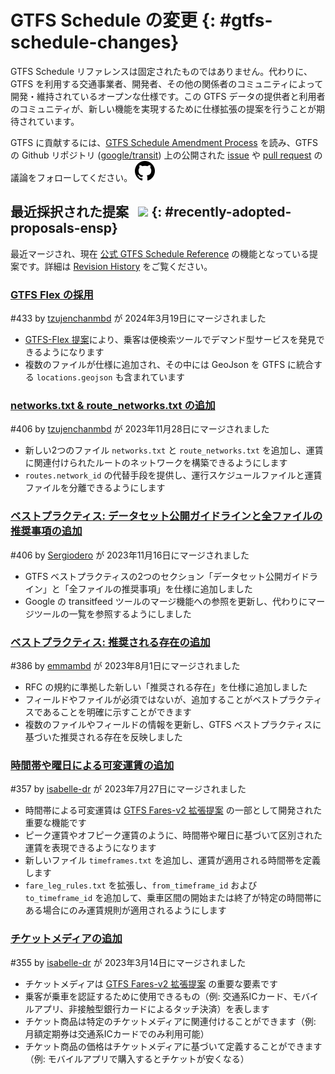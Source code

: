 # GTFS Schedule の変更 {: #gtfs-schedule-changes}

GTFS Schedule リファレンスは固定されたものではありません。代わりに、GTFS を利用する交通事業者、開発者、その他の関係者のコミュニティによって開発・維持されているオープンな仕様です。この GTFS データの提供者と利用者のコミュニティが、新しい機能を実現するために仕様拡張の提案を行うことが期待されています。

GTFS に貢献するには、[GTFS Schedule Amendment Process](../../../../community/governance/gtfs_schedule_amendment_process) を読み、GTFS の Github リポジトリ (<a href="https://github.com/google/transit" target="_blank">google/transit</a>) 上の公開された <a href="https://github.com/google/transit/issues" target="_blank">issue</a> や <a href="https://github.com/google/transit/pulls" target="_blank">pull request</a> の議論をフォローしてください。 ![](../../../assets/mark-github.svg)

<!-- <div class="row">
    <div class="active-container">
        <h3 class="title"><a class="no-icon" href="https://github.com/google/transit/pull/303" target="_blank">Add trip-to-trip transfers with in-seat option</a></h3>
        <p class="maintainer">#303 opened on Jan 26, 2022 by <a class="no-icon" href="https://github.com/gcamp" target="_blank">gcamp</a></p>
    </div>
</div>
<div class="row"></div> -->

<!-- <div class="row no-active">
    <div class="no-active-container">
        <h3 class="title">現在、GTFS Schedule に関するアクティブな提案はありません。</h3>
        <p class="prompt">提案がありますか？ &ensp;➜&ensp; <a href="https://github.com/google/transit/pulls" target="_blank">pull request</a> を作成してください。</p>
    </div>
</div>
<div class="row"></div> -->

## 最近採択された提案 &ensp;<img src="../../../../assets/pr-merged.svg" style="height:1em;"/> {: #recently-adopted-proposals-ensp}


最近マージされ、現在 [公式 GTFS Schedule Reference](../../reference) の機能となっている提案です。詳細は [Revision History](../revision_history) をご覧ください。

<div class="row">
    <div class="leftcontainer">
        <h3 class="title"><a href="https://github.com/google/transit/pull/433" class="no-icon" target="_blank">GTFS Flex の採用</a></h3>
        <p class="maintainer">#433 by <a href="https://github.com/tzujenchanmbd" class="no-icon" target="_blank">tzujenchanmbd</a> が 2024年3月19日にマージされました</p>
    </div>
    <div class="featurelist">
        <ul>
            <li><a href="../../../../community/extensions/flex" class="no-icon" target="_blank">GTFS-Flex 提案</a>により、乗客は便検索ツールでデマンド型サービスを発見できるようになります</li>
	    <li>複数のファイルが仕様に追加され、その中には GeoJson を GTFS に統合する <code>locations.geojson</code> も含まれています</li>
        </ul>
    </div>
</div>

<div class="row">
    <div class="leftcontainer">
        <h3 class="title"><a href="https://github.com/google/transit/pull/405" class="no-icon" target="_blank">networks.txt & route_networks.txt の追加</a></h3>
        <p class="maintainer">#406 by <a href="https://github.com/tzujenchanmbd" class="no-icon" target="_blank">tzujenchanmbd</a> が 2023年11月28日にマージされました</p>
    </div>
    <div class="featurelist">
        <ul>
            <li>新しい2つのファイル <code>networks.txt</code> と <code>route_networks.txt</code> を追加し、運賃に関連付けられたルートのネットワークを構築できるようにします</li>
	    <li><code>routes.network_id</code> の代替手段を提供し、運行スケジュールファイルと運賃ファイルを分離できるようにします</li>
        </ul>
    </div>
</div>

<div class="row">
    <div class="leftcontainer">
        <h3 class="title"><a href="https://github.com/google/transit/pull/406" class="no-icon" target="_blank">ベストプラクティス: データセット公開ガイドラインと全ファイルの推奨事項の追加</a></h3>
        <p class="maintainer">#406 by <a href="https://github.com/Sergiodero" class="no-icon" target="_blank">Sergiodero</a> が 2023年11月16日にマージされました</p>
    </div>
    <div class="featurelist">
        <ul>
            <li>GTFS ベストプラクティスの2つのセクション「データセット公開ガイドライン」と「全ファイルの推奨事項」を仕様に追加しました</li>
            <li>Google の transitfeed ツールのマージ機能への参照を更新し、代わりにマージツールの一覧を参照するようにしました</li>
        </ul>
    </div>
</div>

<div class="row">
    <div class="leftcontainer">
        <h3 class="title"><a href="https://github.com/google/transit/pull/386" class="no-icon" target="_blank">ベストプラクティス: 推奨される存在の追加</a></h3>
        <p class="maintainer">#386 by <a href="https://github.com/emmambd" class="no-icon" target="_blank">emmambd</a> が 2023年8月1日にマージされました</p>
    </div>
    <div class="featurelist">
        <ul>
            <li>RFC の規約に準拠した新しい「推奨される存在」を仕様に追加しました</li>
            <li>フィールドやファイルが必須ではないが、追加することがベストプラクティスであることを明確に示すことができます</li>
            <li>複数のファイルやフィールドの情報を更新し、GTFS ベストプラクティスに基づいた推奨される存在を反映しました</li>
        </ul>
    </div>
</div>

<div class="row">
    <div class="leftcontainer">
        <h3 class="title"><a href="https://github.com/google/transit/pull/357" class="no-icon" target="_blank">時間帯や曜日による可変運賃の追加</a></h3>
        <p class="maintainer">#357 by <a href="https://github.com/isabelle-dr" class="no-icon" target="_blank">isabelle-dr</a> が 2023年7月27日にマージされました</p>
    </div>
    <div class="featurelist">
        <ul>
            <li>時間帯による可変運賃は <a href="../../../../community/extensions/fares-v2">GTFS Fares-v2 拡張提案</a> の一部として開発された重要な機能です</li>
            <li>ピーク運賃やオフピーク運賃のように、時間帯や曜日に基づいて区別された運賃を表現できるようになります</li>
            <li>新しいファイル <code>timeframes.txt</code> を追加し、運賃が適用される時間帯を定義します</li>
            <li><code>fare_leg_rules.txt</code> を拡張し、<code>from_timeframe_id</code> および <code>to_timeframe_id</code> を追加して、乗車区間の開始または終了が特定の時間帯にある場合にのみ運賃規則が適用されるようにします</li>
        </ul>
    </div>
</div>

<div class="row">
    <div class="leftcontainer">
        <h3 class="title"><a href="https://github.com/google/transit/pull/355" class="no-icon" target="_blank">チケットメディアの追加</a></h3>
        <p class="maintainer">#355 by <a href="https://github.com/isabelle-dr" class="no-icon" target="_blank">isabelle-dr</a> が 2023年3月14日にマージされました</p>
    </div>
    <div class="featurelist">
        <ul>
            <li>チケットメディアは <a href="../../../../community/extensions/fares-v2">GTFS Fares-v2 拡張提案</a> の重要な要素です</li>
            <li>乗客が乗車を認証するために使用できるもの（例: 交通系ICカード、モバイルアプリ、非接触型銀行カードによるタッチ決済）を表します</li>
            <li>チケット商品は特定のチケットメディアに関連付けることができます（例: 月額定期券は交通系ICカードでのみ利用可能）</li>
            <li>チケット商品の価格はチケットメディアに基づいて定義することができます（例: モバイルアプリで購入するとチケットが安くなる）</li>
        </ul>
    </div>
</div>

<div class="row"></div>
